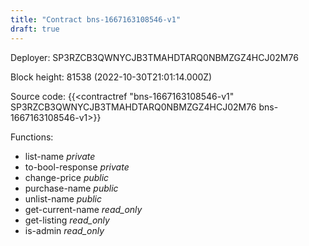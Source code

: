 ```yaml
---
title: "Contract bns-1667163108546-v1"
draft: true
---
```

Deployer: SP3RZCB3QWNYCJB3TMAHDTARQ0NBMZGZ4HCJ02M76


 



Block height: 81538 (2022-10-30T21:01:14.000Z)

Source code: {{<contractref "bns-1667163108546-v1" SP3RZCB3QWNYCJB3TMAHDTARQ0NBMZGZ4HCJ02M76 bns-1667163108546-v1>}}

Functions:

* list-name _private_
* to-bool-response _private_
* change-price _public_
* purchase-name _public_
* unlist-name _public_
* get-current-name _read_only_
* get-listing _read_only_
* is-admin _read_only_
